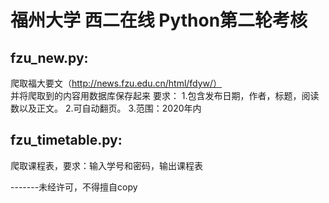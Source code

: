 # 福州大学 西二在线 Python第⼆轮考核
## fzu_new.py:
爬取福⼤要⽂（http://news.fzu.edu.cn/html/fdyw/）  
并将爬取到的内容⽤数据库保存起来 
要求： 1.包含发布⽇期，作者，标题，阅读 数以及正⽂。 2.可⾃动翻⻚。 3.范围：2020年内

## fzu_timetable.py:
爬取课程表，要求：输⼊学号和密码，输出课程表



-------未经许可，不得擅自copy

